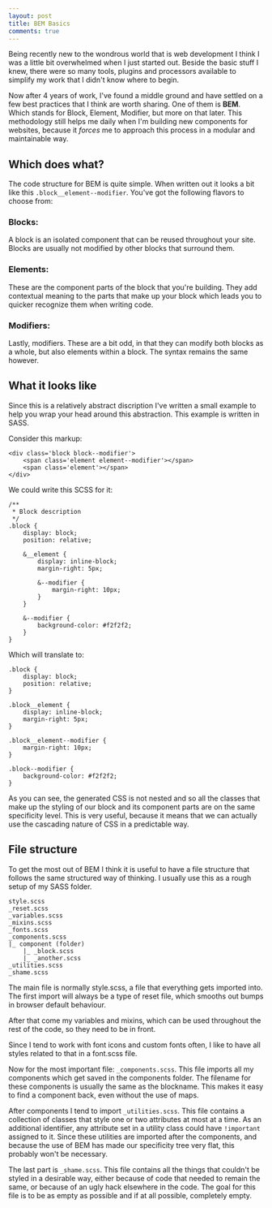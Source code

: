 ```yaml
---
layout: post
title: BEM Basics
comments: true
---
```


Being recently new to the wondrous world that is web development I think I was a little bit overwhelmed when I just started out. Beside the basic stuff I knew, there were so many tools, plugins and processors available to simplify my work that I didn't know where to begin.

Now after 4 years of work, I've found a middle ground and have settled on a few best practices that I think are worth sharing.
One of them is **BEM**. Which stands for Block, Element, Modifier, but more on that later. This methodology still helps me daily when I'm building new components for websites, because it *forces* me to approach this process in a modular and maintainable way.

## Which does what?

The code structure for BEM is quite simple. When written out it looks a bit like this `.block__element--modifier`. You've got the following flavors to choose from:

### Blocks: 

A block is an isolated component that can be reused throughout your site. Blocks are usually not modified by other blocks that surround them.

### Elements:

These are the component parts of the block that you're building. They add contextual meaning to the parts that make up your block which leads you to quicker recognize them when writing code.

### Modifiers:

Lastly, modifiers. These are a bit odd, in that they can modify both blocks as a whole, but also elements within a block. The syntax remains the same however.

## What it looks like

Since this is a relatively abstract discription I've written a small example to help you wrap your head around this abstraction. This example is written in SASS.

Consider this markup:

```
<div class='block block--modifier'>
	<span class='element element--modifier'></span>
	<span class='element'></span>
</div>
```

We could write this SCSS for it:

```
/**
 * Block description
 */
.block {
	display: block;
	position: relative;
	
	&__element {
		display: inline-block;
		margin-right: 5px;
		
		&--modifier {
			margin-right: 10px;
		}
	}
	
	&--modifier {
		background-color: #f2f2f2;
	}
}
```

Which will translate to:

```
.block {
	display: block;
	position: relative;
}

.block__element {
	display: inline-block;
	margin-right: 5px;
}

.block__element--modifier {
	margin-right: 10px;
}

.block--modifier {
	background-color: #f2f2f2;
}
```

As you can see, the generated CSS is not nested and so all the classes that make up the styling of our block and its component parts are on the same specificity level. This is very useful, because it means that we can actually use the cascading nature of CSS in a predictable way.

## File structure

To get the most out of BEM I think it is useful to have a file structure that follows the same structured way of thinking. I usually use this as a rough setup of my SASS folder.

```
style.scss
_reset.scss
_variables.scss
_mixins.scss
_fonts.scss
_components.scss
|_ component (folder)
	|_ _block.scss
	|_ _another.scss
_utilities.scss
_shame.scss
```

The main file is normally style.scss, a file that everything gets imported into. The first import will always be a type of reset file, which smooths out bumps in browser default behaviour.

After that come my variables and mixins, which can be used throughout the rest of the code, so they need to be in front. 

Since I tend to work with font icons and custom fonts often, I like to have all styles related to that in a font.scss file.

Now for the most important file: `_components.scss`. This file imports all my components which get saved in the components folder. The filename for these components is usually the same as the blockname. This makes it easy to find a component back, even without the use of maps.

After components I tend to import `_utilities.scss`. This file contains a collection of classes that style one or two attributes at most at a time. As an additional identifier, any attribute set in a utility class could have `!important` assigned to it. Since these utilities are imported after the components, and because the use of BEM has made our specificity tree very flat, this probably won't be necessary.

The last part is `_shame.scss`. This file contains all the things that couldn't be styled in a desirable way, either because of code that needed to remain the same, or because of an ugly hack elsewhere in the code. The goal for this file is to be as empty as possible and if at all possible, completely empty.
